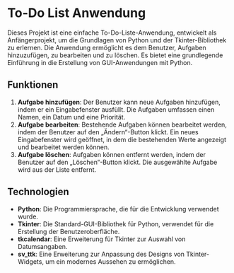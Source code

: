 # To-Do List Anwendung

Dieses Projekt ist eine einfache To-Do-Liste-Anwendung, entwickelt als Anfängerprojekt, um die Grundlagen von Python und der Tkinter-Bibliothek zu erlernen. Die Anwendung ermöglicht es dem Benutzer, Aufgaben hinzuzufügen, zu bearbeiten und zu löschen. Es bietet eine grundlegende Einführung in die Erstellung von GUI-Anwendungen mit Python.

## Funktionen

1. **Aufgabe hinzufügen**: Der Benutzer kann neue Aufgaben hinzufügen, indem er ein Eingabefenster ausfüllt. Die Aufgaben umfassen einen Namen, ein Datum und eine Priorität.
2. **Aufgabe bearbeiten**: Bestehende Aufgaben können bearbeitet werden, indem der Benutzer auf den „Ändern“-Button klickt. Ein neues Eingabefenster wird geöffnet, in dem die bestehenden Werte angezeigt und bearbeitet werden können.
3. **Aufgabe löschen**: Aufgaben können entfernt werden, indem der Benutzer auf den „Löschen“-Button klickt. Die ausgewählte Aufgabe wird aus der Liste entfernt.

## Technologien

- **Python**: Die Programmiersprache, die für die Entwicklung verwendet wurde.
- **Tkinter**: Die Standard-GUI-Bibliothek für Python, verwendet für die Erstellung der Benutzeroberfläche.
- **tkcalendar**: Eine Erweiterung für Tkinter zur Auswahl von Datumsangaben.
- **sv_ttk**: Eine Erweiterung zur Anpassung des Designs von Tkinter-Widgets, um ein modernes Aussehen zu ermöglichen.
